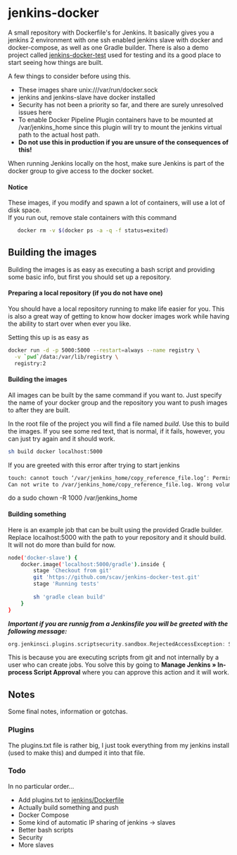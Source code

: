 # jenkins-docker
A small repository with Dockerfile's for Jenkins. It basically gives you a jenkins 2 environment with one ssh enabled jenkins slave with docker and docker-compose, as well as one Gradle builder. There is also a demo project called [jenkins-docker-test](https://github.com/scav/jenkins-docker-test) used for testing and its a good place to start seeing how things are built.

A few things to consider before using this.
 * These images share unix:///var/run/docker.sock 
 * jenkins and jenkins-slave have docker installed
 * Security has not been a priority so far, and there are surely unresolved issues here
 * To enable Docker Pipeline Plugin containers have to be mounted at /var/jenkins_home since this plugin will try to mount the jenkins virtual path to the actual host path.
 * **Do not use this in production if you are unsure of the consequences of this!**

When running Jenkins locally on the host, make sure Jenkins is part of the docker group to give access to the docker socket.

#### Notice
These images, if you modify and spawn a lot of containers, will use a lot of disk space.  
If you run out, remove stale containers with this command
 ```bash
    docker rm -v $(docker ps -a -q -f status=exited)
 ```

## Building the images
Building the images is as easy as executing a bash script and providing some basic info, but first you should set up a repository.

#### Preparing a local repository (if you do not have one)
You should have a local repository running to make life easier for you. This is also a great way of getting to know how docker images work while having the ability to start over when ever you like.

Setting this up is as easy as 
```bash
docker run -d -p 5000:5000 --restart=always --name registry \
  -v `pwd`/data:/var/lib/registry \
  registry:2
```

#### Building the images
All images can be built by the same command if you want to. Just specify the name of your docker group and the repository you want to push images to after they are built.

In the root file of the project you will find a file named *build*. Use this to build the images. If you see some red text, that is normal, if it fails, however, you can just try again and it should work.
```bash
sh build docker localhost:5000
```

If you are greeted with this error after trying to start jenkins
```bash 
touch: cannot touch ‘/var/jenkins_home/copy_reference_file.log’: Permission denied
Can not write to /var/jenkins_home/copy_reference_file.log. Wrong volume permissions?
```
do a sudo chown -R 1000 /var/jenkins_home

#### Building something
Here is an example job that can be built using the provided Gradle builder. Replace localhost:5000 with the path to your repository and it should build. It will not do more than build for now.
```bash
node('docker-slave') {
    docker.image('localhost:5000/gradle').inside {
        stage 'Checkout from git'
        git 'https://github.com/scav/jenkins-docker-test.git'
        stage 'Running tests'
        
        sh 'gradle clean build'
    }
}
```

***Important if you are runnig from a Jenkinsfile you will be greeted with the following message:***
```groovy
org.jenkinsci.plugins.scriptsecurity.sandbox.RejectedAccessException: Scripts not permitted to use new org.jenkinsci.plugins.docker.commons.credentials.DockerRegistryEndpoint java.lang.String java.lang.String
```
This is because you are executing scripts from git and not internally by a user who can create jobs.
You solve this by going to **Manage Jenkins » In-process Script Approval** where you can approve this action and it will work.

## Notes

Some final notes, information or gotchas.

### Plugins
The plugins.txt file is rather big, I just took everything from my jenkins install (used to make this) and dumped it into that file.

### Todo
In no particular order...
 * Add plugins.txt to [jenkins/Dockerfile](https://github.com/scav/jenkins-docker/blob/master/jenkins/Dockerfile)
 * Actually build something and push
 * Docker Compose
 * Some kind of automatic IP sharing of jenkins -> slaves
 * Better bash scripts
 * Security
 * More slaves
